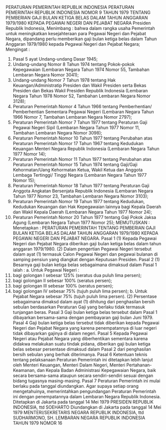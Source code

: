  PERATURAN PEMERINTAH REPUBLIK INDONESIA PERATURAN PEMERINTAH REPUBLIK INDONESIA NOMOR 9 TAHUN 1979 TENTANG PEMBERIAN GAJI BULAN KETIGA BELAS DALAM TAHUN ANGGARAN 1979/1980 KEPADA PEGAWAI NEGERI DAN PEJABAT NEGARA Presiden Republik Indonesia,
Menimbang :
 bahwa dalam rangka usaha Pemerintah untuk meningkatkan kesejahteraan para Pegawai Negeri dan Pejabat Negara, dipandang perlu memberikan gaji bulan ketiga belas dalam Tahun Anggaran 1979/1980 kepada Pegawai Negeri dan Pejabat Negara;
Mengingat :

1. Pasal 5 ayat Undang-undang Dasar 1945;
2. Undang-undang Nomor 8 Tahun 1974 tentang Pokok-pokok Kepegawaian (Lembaran Negara Tahun 1974 Nomor 55, Tambahan Lembaran Negara Nomor 3041);
3. Undang-undang Nomor 7 Tahun 1978 tentang Hak Keuangan/Administratip Presiden dan Wakil Presiden serta Bekas Presiden dan Bekas Wakil Presiden Republik Indonesia (Lembaran Negara Tahun 1978 Nomor 52, Tambahan Lembaran Negara Nomor 3128);
4. Peraturan Pemerintah Nomor 4 Tahun 1966 tentang Pemberhentian/ Pemberhentian Sementara Pegawai Negeri (Lembaran Negara Tahun 1966 Nomor 7, Tambahan Lembaran Negara Nomor 2797);
5. Peraturan Pemerintah Nomor 7 Tahun 1977 tentang Peraturan Gaji Pegawai Negeri Sipil (Lembaran Negara Tahun 1977 Nomor 11, Tambahan Lembaran Negara Nomor 3098);
6. Peraturan Pemerintah Nomor 10 Tahun 1977 tentang Perubahan atas Peraturan Pemerintah Nomor 17 Tahun 1967 tentang Kedudukan Keuangan Menteri Negara Republik Indonesia (Lembaran Negara Tahun 1977 Nomor 14);
7. Peraturan Pemerintah Nomor 11 Tahun 1977 tentang Perubahan atas Peraturan Pemerintah Nomor 15 Tahun 1974 tentang Gaji/Gaji Kehormatan/Uang Kehormatan Ketua, Wakil Ketua dan Anggota Lembaga Tertinggi/ Tinggi Negara (Lembaran Negara Tahun 1977 Nomor 15);
8. Peraturan Pemerintah Nomor 18 Tahun 1977 tentang Peraturan Gaji Anggota Angkatan Bersenjata Republik Indonesia (Lembaran Negara Tahun 1977 Nomor 23, Tambahan Lembaran Negara Nomor 3103);
9. Peraturan Pemerintah Nomor 19 Tahun 1977 tentang Kedudukan, Kedudukan Keuangan dan Hak Kepegawaian lainnya bagi Kepala Daerah dan Wakil Kepala Daerah (Lembaran Negara Tahun 1977 Nomor 24);
10. Peraturan Pemerintah Nomor 20 Tahun 1977 tentang Gaji Pokok Jaksa Agung (Lembaran Negara Tahun 1977 Nomor 25);
MEMUTUSKAN :
 Menetapkan : PERATURAN PEMERINTAH TENTANG PEMBERIAN GAJI BULAN KETIGA BELAS DALAM TAHUN ANGGARAN 1979/1980 KEPADA PEGAWAI NEGERI DAN PEJABAT NEGARA.
Pasal 1
(1) Kepada Pegawai Negeri dan Pejabat Negara diberikan gaji bulan ketiga belas dalam tahun anggaran 1979/1980.
(2) Dalam pengertian Pegawai Negeri tersebut dalam ayat (1) termasuk Calon Pegawai Negeri dan pegawai bulanan di samping pensiun yang diangkat dengan Keputusan Presiden.
Pasal 2
(1) Besarnya gaji bulan ketiga belas sebagaimana dimaksud dalam Pasal 1 ialah :
a. Untuk Pegawai Negeri :
1. bagi golongan I sebesar 125% (seratus dua puluh lima persen);
2. bagi golongan II sebesar 100% (seratus persen);
3. bagi golongan III sebesar 100% (seratus persen);
4. bagi golongan IV sebesar 75% (tujuh puluh lima persen);
b. Untuk Pejabat Negara sebesar 75% (tujuh puluh lima persen).
(2) Persentase sebagaimana dimaksd dalam ayat (1) dihitung dari penghasilan bersih sebulan berdasarkan Peraturan Gaji yang berlaku tidak termasuk tunjangan beras.
Pasal 3
Gaji bulan ketiga belas tersebut dalam Pasal 1 dibayarkan bersama-sama dengan pembayaran gaji bulan Juni 1979.
Pasal 4
Gaji bulan ketiga belas tersebut tidak diberikan kepada Pegawai Negeri dan Pejabat Negara yang karena penempatannya di luar negeri tidak dibayarkan gajinya di dalam negeri.
Pasal 5
Kepada Pegawai Negeri atau Pejabat Negara yang diberhentikan sementara karena didakwa melakukan suatu tindak pidana, diberikan gaji bulan ketiga belas sebesar persentase dimaksud dalam Pasal 2 dari penghasilan bersih sebulan yang berhak diterimanya.
Pasal 6
Ketentuan teknis tentang pelaksanaan Peraturan Pemerintah ini ditetapkan lebih lanjut oleh Menteri Keuangan, Menteri Dalam Negeri, Menteri Pertahanan-Keamanan, dan Kepala Badan Administrasi Kepegawaian Negara, baik secara bersama-sama ataupun secara sendiri-sendiri sesuai dengan bidang tugasnya masing-masing.
Pasal 7
Peraturan Pemerintah ini mulai berlaku pada tanggal diundangkan. Agar supaya setiap orang mengetahuinya, memerintahkan pengundangan Peraturan Pemerintah ini dengan penempatannya dalam Lembaran Negara Republik Indonesia. Ditetapkan di Jakarta pada tanggal 14 Mei 1979 PRESIDEN REPUBLIK INDONESIA, ttd SOEHARTO Diundangkan di Jakarta pada tanggal 14 Mei 1979 MENTERI/SEKRETARIS NEGARA REPUBLIK INDONESIA, ttd SUDHARMONO, SH. LEMBARAN NEGARA REPUBLIK INDONESIA TAHUN 1979 NOMOR 16
